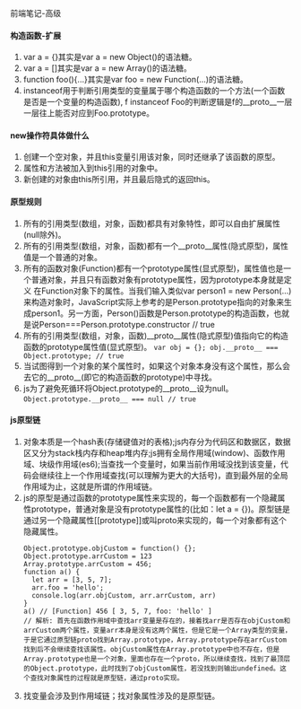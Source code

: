 前端笔记-高级

#### 构造函数-扩展
  1. var a = {}其实是var a = new Object()的语法糖。
  2. var a = []其实是var a = new Array()的语法糖。
  3. function foo(){...}其实是var foo = new Function(...)的语法糖。
  4. instanceof用于判断引用类型的变量属于哪个构造函数的一个方法(一个函数是否是一个变量的构造函数), f instanceof Foo的判断逻辑是f的__proto__一层一层往上能否对应到Foo.prototype。

#### new操作符具体做什么
  1. 创建一个空对象，并且this变量引用该对象，同时还继承了该函数的原型。
  2. 属性和方法被加入到this引用的对象中。
  3. 新创建的对象由this所引用，并且最后隐式的返回this。

#### 原型规则
  1. 所有的引用类型(数组，对象，函数)都具有对象特性，即可以自由扩展属性(null除外)。
  2. 所有的引用类型(数组，对象，函数)都有一个__proto__属性(隐式原型)，属性值是一个普通的对象。
  3. 所有的函数对象(Function)都有一个prototype属性(显式原型)，属性值也是一个普通对象，并且只有函数对象有prototype属性，因为prototype本身就是定义 
    在Function对象下的属性。当我们输入类似var person1 = new Person(...)来构造对象时，JavaScript实际上参考的是Person.prototype指向的对象来生成person1。另一方面，Person()函数是Person.prototype的构造函数，也就是说Person===Person.prototype.constructor // true
  4. 所有的引用类型(数组，对象，函数)__proto__属性(隐式原型)值指向它的构造函数的prototype属性值(显式原型)。
   `var obj = {}; obj.__proto__ === Object.prototype; // true`
  5. 当试图得到一个对象的某个属性时，如果这个对象本身没有这个属性，那么会去它的__proto__(即它的构造函数的prototype)中寻找。
  6. js为了避免死循环将Object.prototype的__proto__设为null。`Object.prototype.__proto__ === null // true`

#### js原型链
  1. 对象本质是一个hash表(存储键值对的表格);js内存分为代码区和数据区，数据区又分为stack栈内存和heap堆内存;js拥有全局作用域(window)、函数作用域、块级作用域(es6);当查找一个变量时，如果当前作用域没找到该变量，代码会继续往上一个作用域查找(可以理解为更大的大括号)，直到最外层的全局作用域为止，这就是所谓的作用域链。
  2. js的原型是通过函数的prototype属性来实现的，每一个函数都有一个隐藏属性prototype，普通对象是没有prototype属性的(比如：let a = {})。原型链是通过另一个隐藏属性[[prototype]]或叫proto来实现的，每一个对象都有这个隐藏属性。
      ```
      Object.prototype.objCustom = function() {}; 
      Object.prototype.arrCustom = 123
      Array.prototype.arrCustom = 456;
      function a() {
        let arr = [3, 5, 7];
        arr.foo = 'hello';
        console.log(arr.objCustom, arr.arrCustom, arr)
      }
      a() // [Function] 456 [ 3, 5, 7, foo: 'hello' ]
      // 解析: 首先在函数作用域中查找arr变量是存在的，接着找arr是否存在objCustom和arrCustom两个属性，变量arr本身是没有这两个属性，但是它是一个Array类型的变量，于是它通过原型链proto找到Array.prototype，Array.prototype存在arrCustom找到后不会继续查找该属性。objCustom属性在Array.prototype中也不存在，但是Array.prototype也是一个对象，里面也存在一个proto，所以继续查找，找到了最顶层的Object.prototype，此时找到了objCustom属性，若没找到则输出undefined。这个查找对象属性的过程就是原型链，通过proto实现。
      ```
  3. 找变量会涉及到作用域链；找对象属性涉及的是原型链。
   